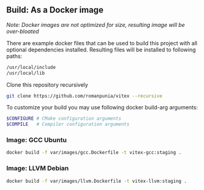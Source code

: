 
## Build: As a Docker image
_Note: Docker images are not optimized for size, resulting image will be over-bloated_

There are example docker files that can be used to build this project with all optional dependencies installed. Resulting files will be installed to following paths:
```sh
/usr/local/include
/usr/local/lib
```

Clone this repository recursively
```bash
git clone https://github.com/romanpunia/vitex --recursive
```

To customize your build you may use following docker build-arg arguments:
```sh
$CONFIGURE # CMake configuration arguments
$COMPILE   # Compiler configuration arguments
```

### Image: GCC Ubuntu
```sh
docker build -f var/images/gcc.Dockerfile -t vitex-gcc:staging .
```

### Image: LLVM Debian
```sh
docker build -f var/images/llvm.Dockerfile -t vitex-llvm:staging .
```